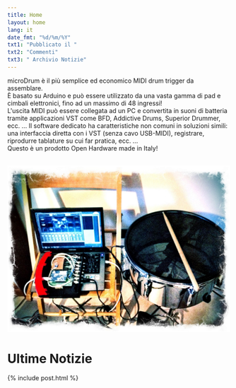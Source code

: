 ```yaml
---
title: Home
layout: home
lang: it
date_fmt: "%d/%m/%Y"
txt1: "Pubblicato il "
txt2: "Commenti"
txt3: " Archivio Notizie"
---
```

microDrum è il più semplice ed economico MIDI drum trigger da assemblare.<br>
È basato su Arduino e può essere utilizzato da una vasta gamma di pad e cimbali
elettronici, fino ad un massimo di 48 ingressi!<br>
L'uscita MIDI può essere collegata ad un PC e convertita in suoni di batteria
tramite applicazioni VST come BFD, Addictive Drums, Superior Drummer, ecc. …
Il software dedicato ha caratteristiche non comuni in soluzioni simili: una
interfaccia diretta con i VST (senza cavo USB-MIDI), registrare, riprodurre
tablature su cui far pratica, ecc. …<br>
Questo è un prodotto Open Hardware made in Italy!<br><br>

<img src="/assets/img/FirstVideo.jpg" alt="FirstVideo" class="img-responsive">

# Ultime Notizie

{% include post.html %}
